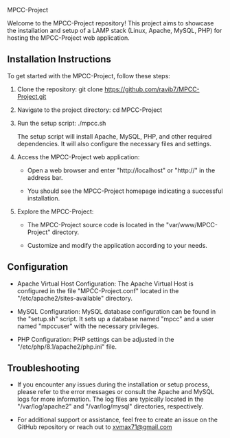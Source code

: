 MPCC-Project

Welcome to the MPCC-Project repository! This project aims to showcase the installation and setup of a LAMP stack (Linux, Apache, MySQL, PHP) for hosting the MPCC-Project web application.

Installation Instructions
-------------------------

To get started with the MPCC-Project, follow these steps:

1. Clone the repository:
   git clone https://github.com/ravib7/MPCC-Project.git

2. Navigate to the project directory:
   cd MPCC-Project

3. Run the setup script:
   ./mpcc.sh

   The setup script will install Apache, MySQL, PHP, and other required dependencies. It will also configure the necessary files and settings.

4. Access the MPCC-Project web application:
   - Open a web browser and enter "http://localhost" or "http://<server-ip>" in the address bar.

   - You should see the MPCC-Project homepage indicating a successful installation.

5. Explore the MPCC-Project:
   - The MPCC-Project source code is located in the "var/www/MPCC-Project" directory.

   - Customize and modify the application according to your needs.

Configuration
-------------

- Apache Virtual Host Configuration: The Apache Virtual Host is configured in the file "MPCC-Project.conf" located in the "/etc/apache2/sites-available" directory.

- MySQL Configuration: MySQL database configuration can be found in the "setup.sh" script. It sets up a database named "mpcc" and a user named "mpccuser" with the necessary privileges.

- PHP Configuration: PHP settings can be adjusted in the "/etc/php/8.1/apache2/php.ini" file.

Troubleshooting
---------------

- If you encounter any issues during the installation or setup process, please refer to the error messages or consult the Apache and MySQL logs for more information. The log files are typically located in the "/var/log/apache2" and "/var/log/mysql" directories, respectively.

- For additional support or assistance, feel free to create an issue on the GitHub repository or reach out to xvmax71@gmail.com

